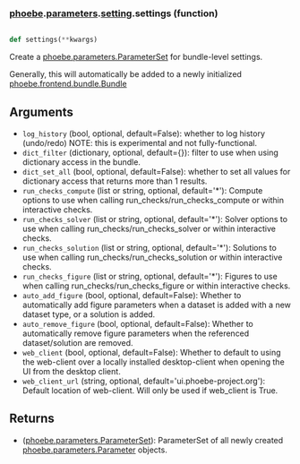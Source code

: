 ### [phoebe](phoebe.md).[parameters](phoebe.parameters.md).[setting](phoebe.parameters.setting.md).settings (function)


```py

def settings(**kwargs)

```



Create a [phoebe.parameters.ParameterSet](phoebe.parameters.ParameterSet.md) for bundle-level settings.

Generally, this will automatically be added to a newly initialized
[phoebe.frontend.bundle.Bundle](phoebe.frontend.bundle.Bundle.md)

Arguments
----------
* `log_history` (bool, optional, default=False): whether to log history (undo/redo)
    NOTE: this is experimental and not fully-functional.
* `dict_filter` (dictionary, optional, default={}): filter to use when using
    dictionary access in the bundle.
* `dict_set_all` (bool, optional, default=False): whether to set all values
    for dictionary access that returns more than 1 results.
* `run_checks_compute` (list or string, optional, default='*'): Compute
    options to use when calling run_checks/run_checks_compute or within
    interactive checks.
* `run_checks_solver` (list or string, optional, default='*'): Solver
    options to use when calling run_checks/run_checks_solver or within
    interactive checks.
* `run_checks_solution` (list or string, optional, default='*'): Solutions
    to use when calling run_checks/run_checks_solution or within
    interactive checks.
* `run_checks_figure` (list or string, optional, default='*'): Figures
    to use when calling run_checks/run_checks_figure or within
    interactive checks.
* `auto_add_figure` (bool, optional, default=False): Whether to automatically
    add figure parameters when a dataset is added with a new dataset type,
    or a solution is added.
* `auto_remove_figure` (bool, optional, default=False): Whether to
    automatically remove figure parameters when the referenced
    dataset/solution are removed.
* `web_client` (bool, optional, default=False): Whether to default to using
    the web-client over a locally installed desktop-client when opening the
    UI from the desktop client.
* `web_client_url` (string, optional, default='ui.phoebe-project.org'):
    Default location of web-client.  Will only be used if web_client is True.

Returns
--------
* ([phoebe.parameters.ParameterSet](phoebe.parameters.ParameterSet.md)): ParameterSet of all newly created
    [phoebe.parameters.Parameter](phoebe.parameters.Parameter.md) objects.

